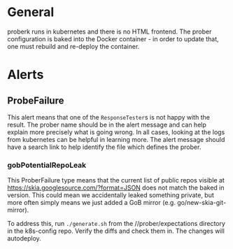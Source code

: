 # General
proberk runs in kubernetes and there is no HTML frontend. The prober configuration is baked into
the Docker container - in order to update that, one must rebuild and re-deploy the container.

# Alerts

## ProbeFailure
This alert means that one of the `ResponseTester`s is not happy with the result. The prober name
should be in the alert message and can help explain more precisely what is going wrong. In all
cases, looking at the logs from kubernetes can be helpful in learning more. The alert message
should have a search link to help identify the file which defines the prober.

### gobPotentialRepoLeak
This ProberFailure type means that the current list of public repos visible at
<https://skia.googlesource.com/?format=JSON> does not match the baked in version. This could mean
we accidentally leaked something private, but more often simply means we just added a GoB mirror
(e.g. go/new-skia-git-mirror).

To address this, run `./generate.sh` from the //prober/expectations directory in the
k8s-config repo. Verify the diffs and check them in. The changes will autodeploy.


